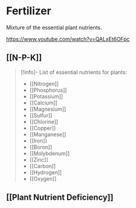 # Fertilizer
Mixture of the essential plant nutrients.

https://www.youtube.com/watch?v=QALxEt6OFpc

## [[N-P-K]]

>[!info]- List of essential nutrients for plants:
> - [[Nitrogen]]
> - [[Phosphorus]]
> - [[Potassium]]
> - [[Calcium]]
> - [[Magnesium]]
> - [[Sulfur]]
> - [[Chlorine]]
> - [[Copper]]
> - [[Manganese]]
> - [[Iron]]
> - [[Boron]]
> - [[Molybdenum]]
> - [[Zinc]]
> - [[Carbon]]
> - [[Hydrogen]]
> - [[Oxygen]]


## [[Plant Nutrient Deficiency]]